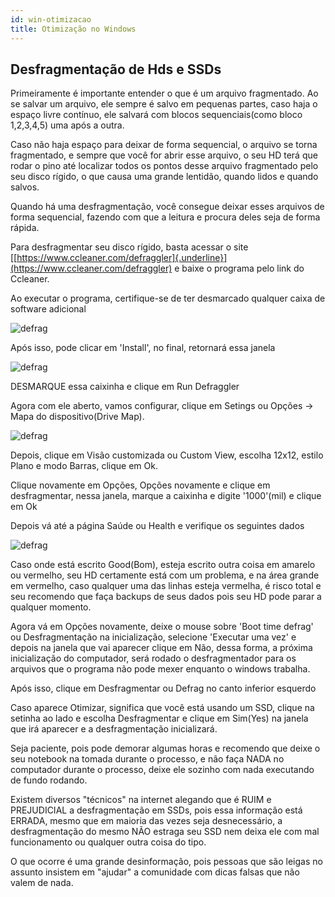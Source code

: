 ```yaml
---
id: win-otimizacao
title: Otimização no Windows
---
```


## Desfragmentação de Hds e SSDs

Primeiramente é importante entender o que é um arquivo fragmentado. Ao
se salvar um arquivo, ele sempre é salvo em pequenas partes, caso haja o
espaço livre contínuo, ele salvará com blocos sequenciais(como bloco
1,2,3,4,5) uma após a outra.

Caso não haja espaço para deixar de forma sequencial, o arquivo se torna
fragmentado, e sempre que você for abrir esse arquivo, o seu HD terá que
rodar o pino até localizar todos os pontos desse arquivo fragmentado
pelo seu disco rígido, o que causa uma grande lentidão, quando lidos e
quando salvos.

Quando há uma desfragmentação, você consegue deixar esses arquivos de
forma sequencial, fazendo com que a leitura e procura deles seja de
forma rápida.

Para desfragmentar seu disco rígido, basta acessar o site
[[https://www.ccleaner.com/defraggler]{.underline}](https://www.ccleaner.com/defraggler)
e baixe o programa pelo link do Ccleaner.

Ao executar o programa, certifique-se de ter desmarcado qualquer caixa
de software adicional

![defrag](assets/images/windows-para-iniciantes/defrag.png)

Após isso, pode clicar em 'Install', no final, retornará essa janela

![defrag](assets/images/windows-para-iniciantes/defrag1.png)

DESMARQUE essa caixinha e clique em Run
Defraggler

Agora com ele aberto, vamos configurar, clique em Setings ou Opções →
Mapa do dispositivo(Drive Map).

![defrag](assets/images/windows-para-iniciantes/defrag3.png)

Depois, clique em Visão customizada ou Custom View, escolha 12x12,
estilo Plano e modo Barras, clique em Ok.

Clique novamente em Opções, Opções novamente e clique em desfragmentar,
nessa janela, marque a caixinha e digite '1000'(mil) e clique em Ok

Depois vá até a página Saúde ou Health e verifique os seguintes dados

![defrag](assets/images/windows-para-iniciantes/defrag4.png)

Caso onde está escrito Good(Bom), esteja
escrito outra coisa em amarelo ou vermelho, seu HD certamente está com
um problema, e na área grande em vermelho, caso qualquer uma das linhas
esteja vermelha, é risco total e seu recomendo que faça backups de seus
dados pois seu HD pode parar a qualquer momento.

Agora vá em Opções novamente, deixe o mouse sobre 'Boot time defrag' ou
Desfragmentação na inicialização, selecione 'Executar uma vez' e depois
na janela que vai aparecer clique em Não, dessa forma, a próxima
inicialização do computador, será rodado o desfragmentador para os
arquivos que o programa não pode mexer enquanto o windows trabalha.

Após isso, clique em Desfragmentar ou Defrag no canto inferior esquerdo

Caso aparece Otimizar, significa que você está usando um SSD, clique na
setinha ao lado e escolha Desfragmentar e clique em Sim(Yes) na janela
que irá aparecer e a desfragmentação inicializará.

Seja paciente, pois pode demorar algumas horas e recomendo que deixe o
seu notebook na tomada durante o processo, e não faça NADA no computador
durante o processo, deixe ele sozinho com nada executando de fundo
rodando.

Existem diversos "técnicos" na internet alegando que é RUIM e
PREJUDICIAL a desfragmentação em SSDs, pois essa informação está ERRADA,
mesmo que em maioria das vezes seja desnecessário, a desfragmentação do
mesmo NÃO estraga seu SSD nem deixa ele com mal funcionamento ou
qualquer outra coisa do tipo.

O que ocorre é uma grande desinformação, pois pessoas que são leigas no
assunto insistem em "ajudar" a comunidade com dicas falsas que não valem
de nada.
